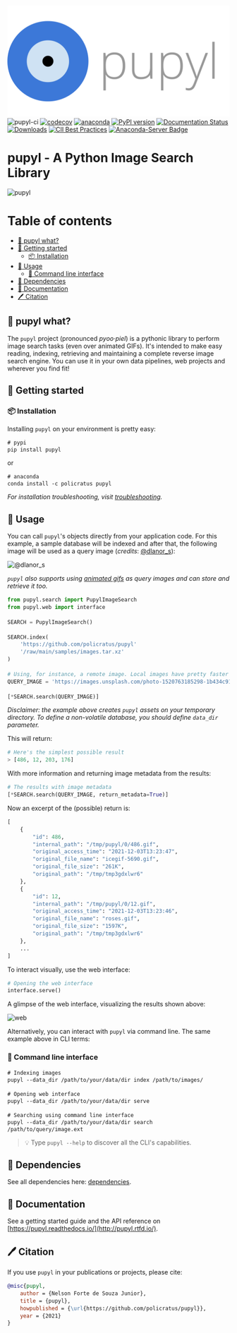 ![pupyl](https://raw.githubusercontent.com/policratus/pupyl/main/docs/pupyl.png)
![pupyl-ci](https://github.com/policratus/pupyl/workflows/pupyl-ci/badge.svg)
[![codecov](https://codecov.io/gh/policratus/pupyl/branch/main/graph/badge.svg)](https://codecov.io/gh/policratus/pupyl)
[![anaconda](https://anaconda.org/policratus/pupyl/badges/version.svg)](https://anaconda.org/policratus/pupyl/badges/version.svg)
[![PyPI version](https://badge.fury.io/py/pupyl.svg)](https://badge.fury.io/py/pupyl)
[![Documentation Status](https://readthedocs.org/projects/pupyl/badge/?version=latest)](https://pupyl.readthedocs.io/en/latest/?badge=latest)
[![Downloads](https://pepy.tech/badge/pupyl)](https://pepy.tech/project/pupyl)
[![CII Best Practices](https://bestpractices.coreinfrastructure.org/projects/4325/badge)](https://bestpractices.coreinfrastructure.org/projects/4325)
[![Anaconda-Server Badge](https://anaconda.org/policratus/pupyl/badges/platforms.svg)](https://anaconda.org/policratus/pupyl)

# pupyl - A Python Image Search Library

![pupyl](https://user-images.githubusercontent.com/827563/146164650-bf1b30f7-838f-43b9-9eff-1a2a85a59975.gif)

# Table of contents
  * [🧿 pupyl what?](#-pupyl-what)
  * [🎉 Getting started](#-getting-started)
    + [📦 Installation](#-installation)
  * [🚸 Usage](#-usage)
    + [🐚 Command line interface](#-command-line-interface)
  * [📌 Dependencies](#-dependencies)
  * [📝 Documentation](#-documentation)
  * [🖊️ Citation](#%EF%B8%8F-citation)

## 🧿 pupyl what?

The `pupyl` project (pronounced _pyoo·piel_) is a pythonic library to perform image search tasks (even over animated GIFs). It's intended to make easy reading, indexing, retrieving and maintaining a complete reverse image search engine. You can use it in your own data pipelines, web projects and wherever you find fit!

## 🎉 Getting started
### 📦 Installation
Installing `pupyl` on your environment is pretty easy:
```Shell
# pypi
pip install pupyl
```
or
```Shell
# anaconda
conda install -c policratus pupyl
```
_For installation troubleshooting, visit [troubleshooting](TROUBLESHOOTING.md)._

## 🚸 Usage

You can call `pupyl`'s objects directly from your application code. For this example, a sample database will be indexed and after that, the following image will be used as a query image (_credits_: [@dlanor_s](https://unsplash.com/@dlanor_s)):

![@dlanor_s](https://images.unsplash.com/photo-1520763185298-1b434c919102?w=970&q=80)

_`pupyl` also supports using [animated gifs](https://en.wikipedia.org/wiki/GIF#Animated_GIF) as query images and can store and retrieve it too._

```Python
from pupyl.search import PupylImageSearch
from pupyl.web import interface

SEARCH = PupylImageSearch()

SEARCH.index(
    'https://github.com/policratus/pupyl'
    '/raw/main/samples/images.tar.xz'
)

# Using, for instance, a remote image. Local images have pretty faster results.
QUERY_IMAGE = 'https://images.unsplash.com/photo-1520763185298-1b434c919102?w=224&q=70'

[*SEARCH.search(QUERY_IMAGE)]
```

_Disclaimer: the example above creates `pupyl` assets on your temporary directory. To define a non-volatile database, you should define `data_dir` parameter._

This will return:
```Python
# Here's the simplest possible result
> [486, 12, 203, 176]
```
With more information and returning image metadata from the results:
```Python
# The results with image metadata
[*SEARCH.search(QUERY_IMAGE, return_metadata=True)]
```
Now an excerpt of the (possible) return is:
```Python
[
    {
        "id": 486,
        "internal_path": "/tmp/pupyl/0/486.gif",
        "original_access_time": "2021-12-03T13:23:47",
        "original_file_name": "icegif-5690.gif",
        "original_file_size": "261K",
        "original_path": "/tmp/tmp3gdxlwr6"
    },
    {
        "id": 12,
        "internal_path": "/tmp/pupyl/0/12.gif",
        "original_access_time": "2021-12-03T13:23:46",
        "original_file_name": "roses.gif",
        "original_file_size": "1597K",
        "original_path": "/tmp/tmp3gdxlwr6"
    },
    ...
]
```
To interact visually, use the web interface:
```Python
# Opening the web interface
interface.serve()
```
A glimpse of the web interface, visualizing the results shown above:

![web](https://pupyl.readthedocs.io/en/latest/_images/pupylresults.gif)

Alternatively, you can interact with `pupyl` via command line. The same example above in CLI
terms:

### 🐚 Command line interface
```Shell
# Indexing images
pupyl --data_dir /path/to/your/data/dir index /path/to/images/

# Opening web interface
pupyl --data_dir /path/to/your/data/dir serve

# Searching using command line interface
pupyl --data_dir /path/to/your/data/dir search /path/to/query/image.ext
```

> 💡 Type `pupyl --help` to discover all the CLI's capabilities.

## 📌 Dependencies
See all dependencies here: [dependencies](https://github.com/policratus/pupyl/network/dependencies).

## 📝 Documentation
See a getting started guide and the API reference on [https://pupyl.readthedocs.io/](http://pupyl.rtfd.io/).

## 🖊️ Citation
If you use `pupyl` in your publications or projects, please cite:

```BibTeX
@misc{pupyl,
    author = {Nelson Forte de Souza Junior},
    title = {pupyl},
    howpublished = {\url{https://github.com/policratus/pupyl}},
    year = {2021}
}
```
